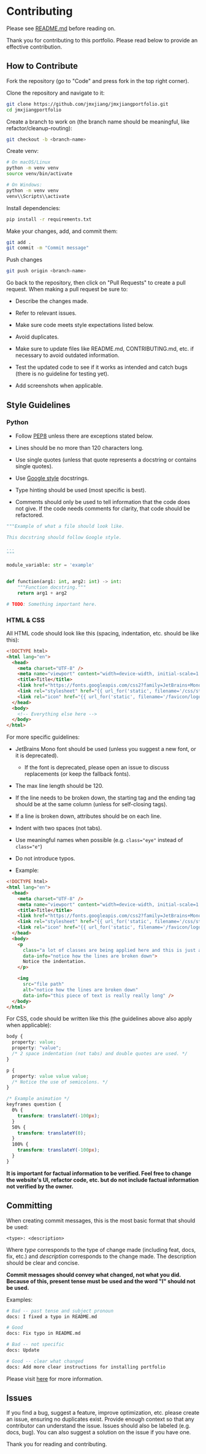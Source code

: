 # Contributing

Please see [README.md](https://github.com/jmxjiang/jmxjiangportfolio/blob/master/README.md) before reading on.

Thank you for contributing to this portfolio. Please read below to provide an effective contribution.

## How to Contribute

Fork the repository (go to "Code" and press fork in the top right corner).

Clone the repository and navigate to it:

```bash
git clone https://github.com/jmxjiang/jmxjiangportfolio.git
cd jmxjiangportfolio
```

Create a branch to work on (the branch name should be meaningful, like refactor/cleanup-routing):

```bash
git checkout -b <branch-name>
```

Create venv:

```bash
# On macOS/Linux
python -m venv venv
source venv/bin/activate 

# On Windows: 
python -m venv venv
venv\\Scripts\\activate
```

Install dependencies:

```bash
pip install -r requirements.txt
```

Make your changes, add, and commit them:

```bash
git add .
git commit -m "Commit message"
```

Push changes

```bash
git push origin <branch-name>
```

Go back to the repository, then click on "Pull Requests" to create a pull request. When making a pull request be sure to:

- Describe the changes made.

- Refer to relevant issues.

- Make sure code meets style expectations listed below.

- Avoid duplicates.

- Make sure to update files like README.md, CONTRIBUTING.md, etc. if necessary to avoid outdated information.

- Test the updated code to see if it works as intended and catch bugs (there is no guideline for testing yet).

- Add screenshots when applicable.

## Style Guidelines

### Python

- Follow [PEP8](https://peps.python.org/pep-0008/) unless there are exceptions stated below.

- Lines should be no more than 120 characters long.

- Use single quotes (unless that quote represents a docstring or contains single quotes).

- Use [Google style](https://sphinxcontrib-napoleon.readthedocs.io/en/latest/example_google.html) docstrings.

- Type hinting should be used (most specific is best).

- Comments should only be used to tell information that the code does not give. If the code needs comments for clarity,
  that code should be refactored.

```python
"""Example of what a file should look like.

This docstring should follow Google style.

...
"""

module_variable: str = 'example'


def function(arg1: int, arg2: int) -> int:
    """Function docstring."""
    return arg1 + arg2

# TODO: Something important here.

```

### HTML & CSS

All HTML code should look like this (spacing, indentation, etc. should be like this):

```html
<!DOCTYPE html>
<html lang="en">
  <head>
    <meta charset="UTF-8" />
    <meta name="viewport" content="width=device-width, initial-scale=1.0" />
    <title>Title</title>
    <link href="https://fonts.googleapis.com/css2?family=JetBrains+Mono:wght@400;700&display=swap" rel="stylesheet" />
    <link rel="stylesheet" href="{{ url_for('static', filename='/css/style.css') }}" />
    <link rel="icon" href="{{ url_for('static', filename='/favicon/logo.png') }}" />
  </head>
  <body>
    <!-- Everything else here -->
  </body>
</html>

```

For more specific guidelines:

- JetBrains Mono font should be used (unless you suggest a new font, or it is deprecated).

  - If the font is deprecated, please open an issue to discuss replacements (or keep the fallback fonts).

- The max line length should be 120.

- If the line needs to be broken down, the starting tag and the ending tag should be at the same column (unless for
  self-closing tags).

- If a line is broken down, attributes should be on each line.

- Indent with two spaces (not tabs).

- Use meaningful names when possible (e.g. `class="eye"` instead of `class="e"`)

- Do not introduce typos.

- Example:

```html
<!DOCTYPE html>
<html lang="en">
  <head>
    <meta charset="UTF-8" />
    <meta name="viewport" content="width=device-width, initial-scale=1.0" />
    <title>Title</title>
    <link href="https://fonts.googleapis.com/css2?family=JetBrains+Mono:wght@400;700&display=swap" rel="stylesheet" />
    <link rel="stylesheet" href="{{ url_for('static', filename='/css/style.css') }}" />
    <link rel="icon" href="{{ url_for('static', filename='/favicon/logo.png') }}" />
  </head>
  <body>
    <p
      class="a lot of classes are being applied here and this is just a demonstration"
      data-info="notice how the lines are broken down">
      Notice the indentation.
    </p>

    <img
      src="file path"
      alt="notice how the lines are broken down"
      data-info="this piece of text is really really long" />
  </body>
</html>

```

For CSS, code should be written like this (the guidelines above also apply when applicable):

```css
body {
  property: value;
  property: "value";
  /* 2 space indentation (not tabs) and double quotes are used. */
}

p {
  property: value value value;
  /* Notice the use of semicolons. */
}

/* Example animation */
keyframes question {
  0% {
    transform: translateY(-100px);
  }
  50% {
    transform: translateY(0);
  }
  100% {
    transform: translateY(-100px);
  }
}

```

**It is important for factual information to be verified. Feel free to change the website's UI, refactor code, etc. but
do not include factual information not verified by the owner.**

## Committing

When creating commit messages, this is the most basic format that should be used:

`<type>: <description>`

Where _type_ corresponds to the type of change made (including feat, docs, fix, etc.) and _description_ corresponds to
the change made. The description should be clear and concise.

**Commit messages should convey what changed, not what you did. Because of this, present tense must be used and the word
"I" should not be used.**

Examples:

```bash
# Bad -- past tense and subject pronoun
docs: I fixed a typo in README.md
```

```bash
# Good
docs: Fix typo in README.md
```

```bash
# Bad -- not specific
docs: Update
```

```bash
# Good -- clear what changed
docs: Add more clear instructions for installing portfolio
```

Please visit [here](https://www.conventionalcommits.org/en/v1.0.0/) for more information.

## Issues

If you find a bug, suggest a feature, improve optimization, etc. please create an issue, ensuring no duplicates exist. Provide enough context so that any contributor can understand the issue. Issues should also be labeled (e.g. docs, bug). You can also suggest a solution on the issue if you have one.

Thank you for reading and contributing.
